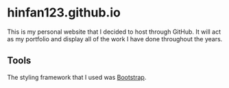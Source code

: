 # hinfan123.github.io

This is my personal website that I decided to host through GitHub. 
It will act as my portfolio and display all of the work I have done throughout the years.

## Tools

The styling framework that I used was [Bootstrap](https://getbootstrap.com/docs/4.3/getting-started/introduction/).

